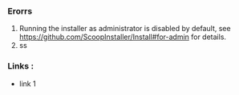  
### Erorrs
1. Running the installer as administrator is disabled by default, see https://github.com/ScoopInstaller/Install#for-admin for details.
1. ss

### Links :
* link 1
